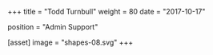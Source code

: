 +++
title = "Todd Turnbull"
weight = 80
date = "2017-10-17"

position = "Admin Support"

[asset]
  image = "shapes-08.svg"
+++

